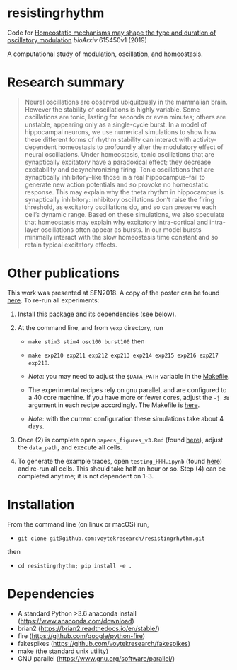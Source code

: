 # resistingrhythm
Code for [Homeostatic mechanisms may shape the type and duration of oscillatory modulation](https://www.biorxiv.org/content/10.1101/615450v1) _bioArxiv_ 615450v1 (2019)

A computational study of modulation, oscillation, and homeostasis. 

# Research summary
> Neural oscillations are observed ubiquitously in the mammalian brain. However the stability of oscillations is highly variable. Some oscillations are tonic, lasting for seconds or even minutes; others are unstable, appearing only as a single-cycle burst. In a model of hippocampal neurons, we use numerical simulations to show how these different forms of rhythm stability can interact with activity-dependent homeostasis to profoundly alter the modulatory effect of neural oscillations. Under homeostasis, tonic oscillations that are synaptically excitatory have a paradoxical effect; they decrease excitability and desynchronizing firing. Tonic oscillations that are synaptically inhibitory–like those in a real hippocampus–fail to generate new action potentials and so provoke no homeostatic response. This may explain why the theta rhythm in hippocampus is synaptically inhibitory: inhibitory oscillations don’t raise the firing threshold, as excitatory oscillations do, and so can preserve each cell’s dynamic range. Based on these simulations, we also speculate that homeostasis may explain why excitatory intra-cortical and intra-layer oscillations often appear as bursts. In our model bursts minimally interact with the slow homeostasis time constant and so retain typical excitatory effects.

# Other publications
This work was presented at SFN2018. A copy of the poster can be found [here](). To re-run all experiments:

1. Install this package and its dependencies (see below).
2. At the command line, and from `\exp` directory, run 

    - `make stim3 stim4 osc100 burst100` then
    - `make exp210 exp211 exp212 exp213 exp214 exp215 exp216 exp217 exp218`. 

     - _Note_: you may need to adjust the `$DATA_PATH` variable in the [Makefile](https://github.com/voytekresearch/resistingrhythm/blob/master/resistingrhythm/exp/Makefile).

    - The experimental recipes rely on gnu parallel, and are configured to a 40 core machine. If you have more or fewer cores, adjust the `-j 38` argument in each recipe accordingly. The Makefile is [here](https://github.com/voytekresearch/resistingrhythm/blob/master/resistingrhythm/exp/Makefile). 
    - _Note_: with the current configuration these simulations take about 4 days.
   

3. Once (2) is complete open `papers_figures_v3.Rmd` (found [here](https://github.com/voytekresearch/resistingrhythm/blob/master/resistingrhythm/analysis/paper_figures_v3.Rmd)), adjust the `data_path`, and execute all cells.
4. To generate the example traces, open `testing_HHH.ipynb` (found [here](https://github.com/voytekresearch/resistingrhythm/blob/master/resistingrhythm/ipynb/testing_HHH.ipynb)) and re-run all cells. This should take half an hour or so. Step (4) can be completed anytime; it is not dependent on 1-3.

# Installation
From the command line (on linux or macOS) run,
- `git clone git@github.com:voytekresearch/resistingrhythm.git` 

then

-  `cd resistingrhythm; pip install -e .`

# Dependencies
- A standard Python >3.6 anaconda install (https://www.anaconda.com/download)
- brian2 (https://brian2.readthedocs.io/en/stable/)
- fire (https://github.com/google/python-fire)
- fakespikes (https://github.com/voytekresearch/fakespikes)
- make (the standard unix utility)
- GNU parallel (https://www.gnu.org/software/parallel/)
